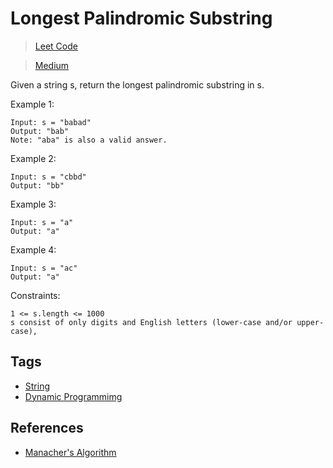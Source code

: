 # Longest Palindromic Substring

> [Leet Code](https://leetcode.com/problems/longest-palindromic-substring/)

> [Medium](../difficulty/Medium.md)

Given a string s, return the longest palindromic substring in s.

Example 1:

```
Input: s = "babad"
Output: "bab"
Note: "aba" is also a valid answer.
```

Example 2:

```
Input: s = "cbbd"
Output: "bb"
```

Example 3:

```
Input: s = "a"
Output: "a"
```

Example 4:

```
Input: s = "ac"
Output: "a"
```

Constraints:

```
1 <= s.length <= 1000
s consist of only digits and English letters (lower-case and/or upper-case),
```

## Tags

- [String](../.tags/String.md)
- [Dynamic Programmimg](../.tags/DynamicProgramming.md)

## References

- [Manacher's Algorithm](https://www.youtube.com/watch?v=YVZttWzvyw8)
